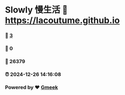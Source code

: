 # Slowly 慢生活 :link: https://lacoutume.github.io 
### :page_facing_up: [3](https://lacoutume.github.io/tag.html) 
### :speech_balloon: 0 
### :hibiscus: 26379 
### :alarm_clock: 2024-12-26 14:16:08 
### Powered by :heart: [Gmeek](https://github.com/Meekdai/Gmeek)
